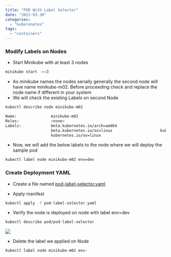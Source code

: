 ```yaml
---
title: "POD With Label Selector"
date: "2021-03-30"
categories: 
  - "kuberenetes"
tags: 
  - "containers"
---
```


### Modify Labels on Nodes
- Start Minikube with at least 3 nodes
```bash
minikube start -n=3
```

- As minikube names the nodes serially generally the second node will have name minikube-m02. Before proceeding check and replace the node name if different in your system
- We will check the existing Labels on second Node
```bash
kubectl describe node minikube-m02
```
```bash
Name:               minikube-m02 
Roles:              <none> 
Labels:             beta.kubernetes.io/arch=amd64
                    beta.kubernetes.io/os=linux                     kubernetes.io/arch=amd64                     kubernetes.io/hostname=minikube-m02 
					kubernetes.io/os=linux 
```

- Now, we will add the below labels to the node where we will deploy the sample pod
```bash
kubectl label node minikube-m02 env=dev
```				

### Create Deployment YAML
- Create a file named [pod-label-selector.yaml](https://github.com/devignitelab/learn-kube/blob/main/node-label-selector.yaml) 

- Apply manifest
```bash
kubectl apply -f pod-label-selector.yaml
```
- Verify the node is deployed on node with label env=dev
```bash
kubectl describe pod/pod-label-selector
```

![](/assets/images/kube_16-768x128.png)

- Delete the label we applied on Node
```bash
kubectl label node minikube-m02 env-
```
